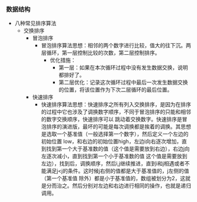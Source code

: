 ### 数据结构
* 八种常见排序算法
    * 交换排序
         * 冒泡排序
            * 冒泡排序算法思想：相邻的两个数字进行比较，值大的往下沉。两层循环，第一层控制比较的次数，第二层控制排序。
                * 优化措施：
                    * 第一层：如果在本次循环过程中没有发生数据交换，说明都排好了。
                    * 第二层优化：记录这次循环过程中最后一次发生数据交换的位置，将该位置作为下次二层循环的最后位置。
         * 快速排序
             * 快速排序算法思想：快速排序之所有列入交换排序，是因为在排序的过程中它也涉及了调换数字顺序，不同于冒泡排序的只能和相邻的数字交换顺序，快速排序可以
             跳动着交换数字。快速排序是冒泡排序的演进版，最坏的可能是每次调换都是挨着的调换。其思想是选取一个基准值（一般选择第一个数字），然后定义一个左边的初始位置
             low，和右边的初始位置high，左边i向右逐次增加，直到找到第一个大于基准数的值（这个值是需要放到右边），右边j向左逐次减小，直到找到第一个小于基准数的值
             这个值是需要放到左边），找到后，调换顺序，然后i,j继续推进，直到i和j相遇或者不能满足j<j的条件。这时候j右侧的值都是大于基准值的，j左侧的值（第一个基准值
             除外）都是小于基准值的，数组被划分为2，这就是分而治之。然后分别对左边和右边进行相同的操作，也就是递归调用。